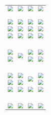 <table>
  <tr>
    <td><a href="https://git.io/vJvcW" target="_blank"><img src="https://d1s8jmadc96ydp.cloudfront.net/Up/DYYJ.jpg" /></a></td>
    <td><a href="https://d1s8jmadc96ydp.cloudfront.net" target="_blank"><img src="https://d1s8jmadc96ydp.cloudfront.net/Up/DYDT1.jpg" /></a></td>
    <td><a href="https://d2prg6x4b3sldc.cloudfront.net" target="_blank"><img src="https://d1s8jmadc96ydp.cloudfront.net/Up/DYDT2.jpg" /></a></td>
    <td><a href="https://d1rbaaueutiice.cloudfront.net" target="_blank"><img src="https://d1s8jmadc96ydp.cloudfront.net/Up/DYDT3.jpg" /></a></td>
  </tr>
  <tr height="20"></tr>
  <tr>
    <td><a href="https://d1s8jmadc96ydp.cloudfront.net/ogUP.aspx?name=FG.zip" target="_blank"><img src="https://d1s8jmadc96ydp.cloudfront.net/Up/FG.jpg" /></a></td>
    <td><a href="https://d1s8jmadc96ydp.cloudfront.net/ogUP.aspx?name=FGA.apk" target="_blank"><img src="https://d1s8jmadc96ydp.cloudfront.net/Up/FGA.jpg" /></a></td>
    <td><a href="https://d1s8jmadc96ydp.cloudfront.net/ogUP.aspx?name=U.zip" target="_blank"><img src="https://d1s8jmadc96ydp.cloudfront.net/Up/U.jpg" /></a></td>
    <td><a href="https://d1s8jmadc96ydp.cloudfront.net/ogUP.aspx?name=UA.apk" target="_blank"><img src="https://d1s8jmadc96ydp.cloudfront.net/Up/UA.jpg" /></a></td>
	</tr>
	<tr>
    <td><a href="https://d1gckfmgl5j192.cloudfront.net/gb/nsc413.htm" target="_blank"><img src="https://d1s8jmadc96ydp.cloudfront.net/Up/0DJY.jpg" /></a></td>
    <td><a href="https://d3b6fyqn9tuy1d.cloudfront.net/xtr/gb/prog204.html" target="_blank"><img src="https://d1s8jmadc96ydp.cloudfront.net/Up/0XTR.jpg" /></a></td>
    <td><a href="https://d2zxk612a9ugef.cloudfront.net" target="_blank"><img src="https://d1s8jmadc96ydp.cloudfront.net/Up/0MHW.jpg" /></a></td>
    <td><a href="https://d189wbvkxdhu8.cloudfront.net/acenter/" target="_blank"><img src="https://d1s8jmadc96ydp.cloudfront.net/Up/0TDW.jpg" /></a></td>
	</tr>
	<tr>
    <td><a href="http://tz.wrpd.me/jw/0" target="_blank"><img src="https://d1s8jmadc96ydp.cloudfront.net/Up/0DTW.jpg"/></a></td>
    <td><a href="https://github.com/ogate/url/blob/master/README.md" target="_blank"><img src="https://d1s8jmadc96ydp.cloudfront.net/Up/DYSC.jpg"/></a></td>
    <td><a href="https://d1s8jmadc96ydp.cloudfront.net/ogDY.aspx" target="_blank"><img src="https://d1s8jmadc96ydp.cloudfront.net/Up/DY.jpg"/></a></td>
    <td><a href="https://d1s8jmadc96ydp.cloudfront.net/ogST.aspx" target="_blank"><img src="https://d1s8jmadc96ydp.cloudfront.net/Up/ST.jpg"/></a></td>
	</tr>
  <tr height="30"></tr>
  <tr>
    <td><a href="https://d1s8jmadc96ydp.cloudfront.net/ogUP.aspx?name=ZYZG.mp4" target="_blank"><img src="https://d1s8jmadc96ydp.cloudfront.net/Up/ZYZG.jpg" /></a></td>
    <td rowspan=2><a href="https://d1s8jmadc96ydp.cloudfront.net/ogUP.aspx?name=WJ.mp4" target="_blank"><img src="https://d1s8jmadc96ydp.cloudfront.net/Up/WJ.jpg" /></a></td>
    <td><a href="https://d1s8jmadc96ydp.cloudfront.net/ogUP.aspx?name=BYWXY.mp4" target="_blank"><img src="https://d1s8jmadc96ydp.cloudfront.net/Up/BYWXY.jpg" /></a></td>
    <td><a href="https://d1s8jmadc96ydp.cloudfront.net/ogUP.aspx?name=DKC.mp4&count=12" target="_blank"><img src="https://d1s8jmadc96ydp.cloudfront.net/Up/DKC.jpg" /></a></td> 
  </tr>
  <tr>
    <td><a href="https://d1s8jmadc96ydp.cloudfront.net/ogUP.aspx?name=RTZQ.mp4" target="_blank"><img src="https://d1s8jmadc96ydp.cloudfront.net/Up/RTZQ.jpg" /></a></td>
    <td><a href="https://d1s8jmadc96ydp.cloudfront.net/ogUP.aspx?name=FZYX.mp4" target="_blank"><img src="https://d1s8jmadc96ydp.cloudfront.net/Up/FZYX.jpg" /></a></td>
    <td><a href="https://d1s8jmadc96ydp.cloudfront.net/ogUP.aspx?name=LRWS.mp4&count=6B:11,5A:10,5B:35,4A:14,4B:19,3A:10,3B:26,2A:16,2B:21,1A:23,1B:29" target="_blank"><img src="https://d1s8jmadc96ydp.cloudfront.net/Up/LRWS.jpg" /></a></td>
	</tr>
  <tr height="30"></tr>
  <tr>
    <td><a href="https://d1s8jmadc96ydp.cloudfront.net/ogUP.aspx?name=CYKJ.mp4" target="_blank"><img src="https://d1s8jmadc96ydp.cloudfront.net/Up/CYKJ.jpg" /></a></td>
    <td><a href="https://d1s8jmadc96ydp.cloudfront.net/ogUP.aspx?name=JQR.mp4&count=2" target="_blank"><img src="https://d1s8jmadc96ydp.cloudfront.net/Up/JQR.jpg" /></a></td>   
    <td rowspan=2><a href="https://d1s8jmadc96ydp.cloudfront.net/ogUP.aspx?name=JP.mp4&count=9" target="_blank"><img src="https://d1s8jmadc96ydp.cloudfront.net/Up/JP.jpg" /></td>
    <td><a href="https://d1s8jmadc96ydp.cloudfront.net/ogUP.aspx?name=STYY.mp4&count=3" target="_blank"><img src="https://d1s8jmadc96ydp.cloudfront.net/Up/STYY.jpg" /></a></td>
	</tr>
  <tr>
    <td><a href="https://d1s8jmadc96ydp.cloudfront.net/ogUP.aspx?name=MTDWH.mp4&count=28" target="_blank"><img src="https://d1s8jmadc96ydp.cloudfront.net/Up/MTDWH.jpg" /></a></td>
    <td><a href="https://d1s8jmadc96ydp.cloudfront.net/ogUP.aspx?name=ZSJ.mp4&count=16" target="_blank"><img src="https://d1s8jmadc96ydp.cloudfront.net/Up/ZSJ.jpg" /></a></td>
    <td><a href="https://d1s8jmadc96ydp.cloudfront.net/ogST.aspx" target="_blank"><img src="https://d1s8jmadc96ydp.cloudfront.net/Up/STZT.jpg" /></a></td>
  </tr>
  <tr>
    <td><a href="https://d1s8jmadc96ydp.cloudfront.net/ogUP.aspx?name=4SQQ.mp4&count=05:5&current=05:5" target="_blank"><img src="https://d1s8jmadc96ydp.cloudfront.net/Up/4SQQ0.jpg" /></a></td>
    <td><a href="https://d1s8jmadc96ydp.cloudfront.net/ogUP.aspx?name=4SHQ.mp4&count=05:7&current=05:7" target="_blank"><img src="https://d1s8jmadc96ydp.cloudfront.net/Up/4SHQ0.jpg" /></a></td>
    <td><a href="https://d1s8jmadc96ydp.cloudfront.net/ogUP.aspx?name=4SZG.mp4&count=05:4,04:20&current=05:4" target="_blank"><img src="https://d1s8jmadc96ydp.cloudfront.net/Up/4SZG0.jpg" /></a></td>
    <td><a href="https://d1s8jmadc96ydp.cloudfront.net/ogUP.aspx?name=4SDJ.mp4&count=05:12,04:52&current=05:12" target="_blank"><img src="https://d1s8jmadc96ydp.cloudfront.net/Up/4SDJ0.jpg" /></a></td>
	</tr>
  <tr height="30"></tr>
	<tr>
    <td><a href="https://d1s8jmadc96ydp.cloudfront.net/ogUP.aspx?name=3MSTT.mp4&count=17" target="_blank"><img src="https://d1s8jmadc96ydp.cloudfront.net/Up/3MSTT.jpg" /></a></td>
    <td><a href="https://d1s8jmadc96ydp.cloudfront.net/ogUP.aspx?name=3LXTX.mp4&count=9" target="_blank"><img src="https://d1s8jmadc96ydp.cloudfront.net/Up/3LXTX.jpg" /></a></td>
    <td><a href="https://d1s8jmadc96ydp.cloudfront.net/ogUP.aspx?name=WJZM.mp4&count=5" target="_blank"><img src="https://d1s8jmadc96ydp.cloudfront.net/Up/WJZM.jpg" /></a></td>
    <td><a href="https://d1s8jmadc96ydp.cloudfront.net/ogUP.aspx?name=XTFY.mp4&count=5" target="_blank"><img src="https://d1s8jmadc96ydp.cloudfront.net/Up/XTFY.jpg" /></a></td>
	</tr>
</table>
